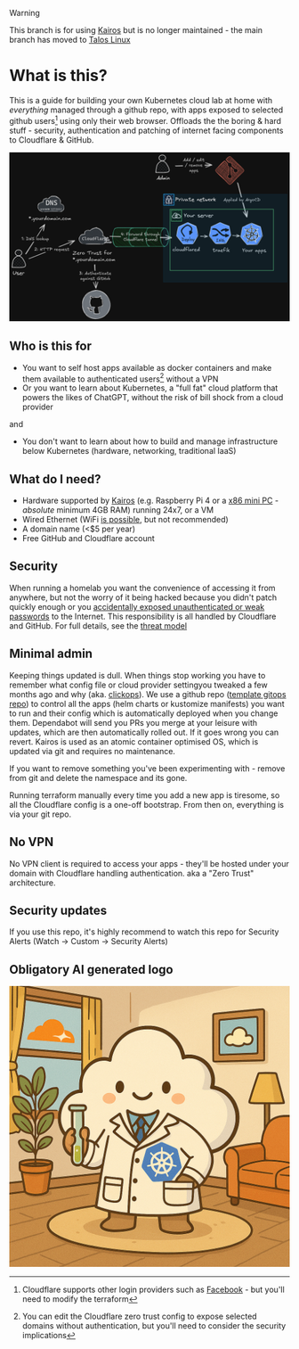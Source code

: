 > [!WARNING]  
> This branch is for using [Kairos](https://kairos.io/) but is no longer maintained - the main branch has moved to [Talos Linux](https://www.talos.dev/)

# What is this?

This is a guide for building your own Kubernetes cloud lab at home with *everything* managed through a github repo, with apps exposed to selected github users[^1] using only their web browser. Offloads the the boring & hard stuff - security, authentication and patching of internet facing components to Cloudflare & GitHub.

![](homecloudlab.png)

## Who is this for

* You want to self host apps available as docker containers and make them available to authenticated users[^2] without a VPN
* Or you want to learn about Kubernetes, a "full fat" cloud platform that powers the likes of ChatGPT, without the risk of bill shock from a cloud provider

and

* You don't want to learn about how to build and manage infrastructure below Kubernetes (hardware, networking, traditional IaaS)

## What do I need?

* Hardware supported by [Kairos](https://kairos.io/) (e.g. Raspberry Pi 4 or a [x86 mini PC](https://www.servethehome.com/tag/tinyminimicro/) - _absolute_ minimum 4GB RAM) running 24x7, or a VM
* Wired Ethernet (WiFi [is possible](https://kairos.io/docs/examples/wifi/), but not recommended)
* A domain name (<$5 per year)
* Free GitHub and Cloudflare account

## Security

When running a homelab you want the convenience of accessing it from anywhere, but not the worry of it being hacked because you didn't patch quickly enough or you [accidentally exposed unauthenticated or weak passwords](https://techcommunity.microsoft.com/blog/microsoftdefendercloudblog/the-risk-of-default-configuration-how-out-of-the-box-helm-charts-can-breach-your/4409560) to the Internet. This responsibility is all handled by Cloudflare and GitHub. For full details, see the [threat model](THREAT_MODEL.md)

## Minimal admin

Keeping things updated is dull. When things stop working you have to remember what config file or cloud provider settingyou tweaked a few months ago and why (aka. [clickops](https://medium.com/@malinisharma.nj/debunking-clickops-bbae641c3874)). We use a github repo ([template gitops repo](https://github.com/laurence404/gitops-template-kairos)) to control all the apps (helm charts or kustomize manifests) you want to run and their config which is automatically deployed when you change them. Dependabot will send you PRs you merge at your leisure with updates, which are then automatically rolled out. If it goes wrong you can revert. Kairos is used as an atomic container optimised OS, which is updated via git and requires no maintenance.

If you want to remove something you've been experimenting with - remove from git and delete the namespace and its gone.

Running terraform manually every time you add a new app is tiresome, so all the Cloudflare config is a one-off bootstrap. From then on, everything is via your git repo.

## No VPN

No VPN client is required to access your apps - they'll be hosted under your domain with Cloudflare handling authentication. aka a "Zero Trust" architecture.

## Security updates

If you use this repo, it's highly recommend to watch this repo for Security Alerts (Watch -> Custom -> Security Alerts)

## Obligatory AI generated logo

![](logo.png)

[^1]: Cloudflare supports other login providers such as [Facebook](https://developers.cloudflare.com/cloudflare-one/identity/idp-integration/facebook-login/) - but you'll need to modify the terraform
[^2]: You can edit the Cloudflare zero trust config to expose selected domains without authentication, but you'll need to consider the security implications